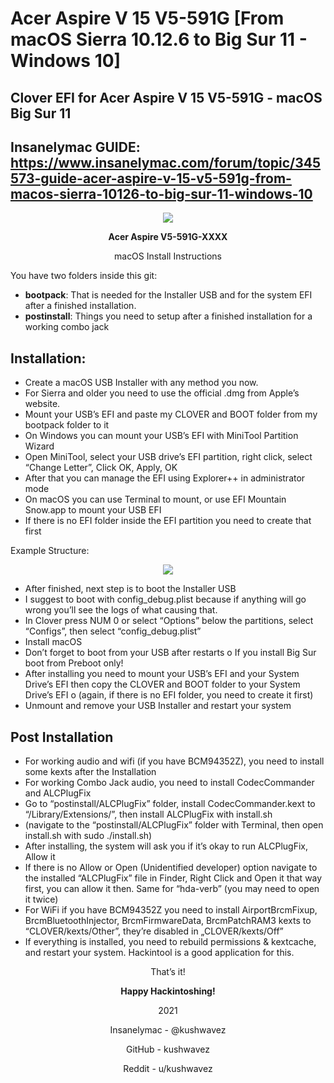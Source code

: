 # Acer Aspire V 15 V5-591G [From macOS Sierra 10.12.6 to Big Sur 11 - Windows 10]
 ## Clover EFI for Acer Aspire V 15 V5-591G - macOS Big Sur 11
 ## Insanelymac GUIDE: https://www.insanelymac.com/forum/topic/345573-guide-acer-aspire-v-15-v5-591g-from-macos-sierra-10126-to-big-sur-11-windows-10
 <p align=center>
    <img src="https://www.insanelymac.com/uploads/monthly_2020_11/410405936_AspireV5-591G.png.16ecabb3ae2af876860f34c05d34a956.png">
</p>

<p align="center"><b>Acer Aspire V5-591G-XXXX</b></p>
<p align=center>macOS Install Instructions</p>

You have two folders inside this git:
- <b>bootpack</b>: That is needed for the Installer USB and for the system EFI after a finished
installation.
- <b>postinstall</b>: Things you need to setup after a finished installation for a working
combo jack

## Installation:
- Create a macOS USB Installer with any method you now.
 - For Sierra and older you need to use the official .dmg from Apple’s website.
- Mount your USB’s EFI and paste my CLOVER and BOOT folder from my bootpack
folder to it
 - On Windows you can mount your USB’s EFI with MiniTool Partition Wizard
  - Open MiniTool, select your USB drive’s EFI partition, right click, select “Change Letter”, Click OK, Apply, OK
  - After that you can manage the EFI using Explorer++ in administrator mode
 - On macOS you can use Terminal to mount, or use EFI Mountain Snow.app to mount your USB EFI
 - If there is no EFI folder inside the EFI partition you need to create that first
 
Example Structure:
<p align=center>
    <img src="https://i.ibb.co/5FZthw6/Picture-1.png">
</p>

- After finished, next step is to boot the Installer USB
 - I suggest to boot with config_debug.plist because if anything will go wrong you’ll see the logs of what causing that. 
  - In Clover press NUM 0 or select “Options” below the partitions, select “Configs”, then select “config_debug.plist” 
- Install macOS 
 - Don’t forget to boot from your USB after restarts o If you install Big Sur boot from Preboot only! 
- After installing you need to mount your USB’s EFI and your System Drive’s EFI then copy the CLOVER and BOOT folder to your System Drive’s EFI  o (again, if there is no EFI folder, you need to create it first) 
- Unmount and remove your USB Installer and restart your system 

## Post Installation
- For working audio and wifi (if you have BCM94352Z), you need to install some kexts after the Installation
- For working Combo Jack audio, you need to install CodecCommander and 
ALCPlugFix 
 - Go to “postinstall/ALCPlugFix” folder, install CodecCommander.kext to 
 “/Library/Extensions/”, then install ALCPlugFix with install.sh
  - (navigate to the “postinstall/ALCPlugFix” folder with Terminal, then open install.sh with sudo ./install.sh) 
 - After installing, the system will ask you if it’s okay to run ALCPlugFix, 
 Allow it 
  - If there is no Allow or Open (Unidentified developer) option navigate to the installed “ALCPlugFix” file in Finder, Right Click and 
  Open it that way first, you can allow it then. Same for “hda-verb” (you may need to open it twice) 
- For WiFi if you have BCM94352Z you need to install AirportBrcmFixup, 
BrcmBluetoothInjector, BrcmFirmwareData, BrcmPatchRAM3 kexts to 
“CLOVER/kexts/Other”, they’re disabled in „CLOVER/kexts/Off”  
- If everything is installed, you need to rebuild permissions & kextcache, and restart your system. Hackintool is a good application for this.

<p align=center>That’s it!</p>
<p align=center><b>Happy Hackintoshing!</b></p>
<p align=center>2021</p>
<p align=center>Insanelymac - @kushwavez</p>
<p align=center>GitHub - kushwavez</p>
<p align=center>Reddit - u/kushwavez</p>
